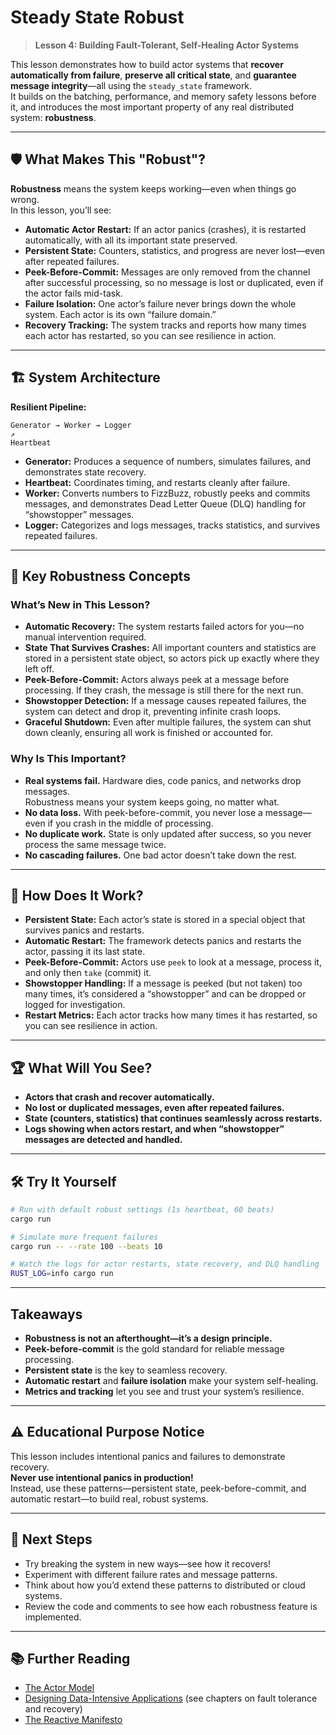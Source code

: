 # Steady State Robust

> **Lesson 4: Building Fault-Tolerant, Self-Healing Actor Systems**

This lesson demonstrates how to build actor systems that **recover automatically from failure**, **preserve all critical state**, and **guarantee message integrity**—all using the `steady_state` framework.  
It builds on the batching, performance, and memory safety lessons before it, and introduces the most important property of any real distributed system: **robustness**.

---

## 🛡️ What Makes This "Robust"?

**Robustness** means the system keeps working—even when things go wrong.  
In this lesson, you’ll see:

- **Automatic Actor Restart:** If an actor panics (crashes), it is restarted automatically, with all its important state preserved.
- **Persistent State:** Counters, statistics, and progress are never lost—even after repeated failures.
- **Peek-Before-Commit:** Messages are only removed from the channel after successful processing, so no message is lost or duplicated, even if the actor fails mid-task.
- **Failure Isolation:** One actor’s failure never brings down the whole system. Each actor is its own “failure domain.”
- **Recovery Tracking:** The system tracks and reports how many times each actor has restarted, so you can see resilience in action.

---

## 🏗️ System Architecture

**Resilient Pipeline:**

```
Generator → Worker → Logger
↗
Heartbeat
```

- **Generator:** Produces a sequence of numbers, simulates failures, and demonstrates state recovery.
- **Heartbeat:** Coordinates timing, and restarts cleanly after failure.
- **Worker:** Converts numbers to FizzBuzz, robustly peeks and commits messages, and demonstrates Dead Letter Queue (DLQ) handling for “showstopper” messages.
- **Logger:** Categorizes and logs messages, tracks statistics, and survives repeated failures.

---

## 🧠 Key Robustness Concepts

### What’s New in This Lesson?

- **Automatic Recovery:** The system restarts failed actors for you—no manual intervention required.
- **State That Survives Crashes:** All important counters and statistics are stored in a persistent state object, so actors pick up exactly where they left off.
- **Peek-Before-Commit:** Actors always peek at a message before processing. If they crash, the message is still there for the next run.
- **Showstopper Detection:** If a message causes repeated failures, the system can detect and drop it, preventing infinite crash loops.
- **Graceful Shutdown:** Even after multiple failures, the system can shut down cleanly, ensuring all work is finished or accounted for.

### Why Is This Important?

- **Real systems fail.** Hardware dies, code panics, and networks drop messages.  
  Robustness means your system keeps going, no matter what.
- **No data loss.** With peek-before-commit, you never lose a message—even if you crash in the middle of processing.
- **No duplicate work.** State is only updated after success, so you never process the same message twice.
- **No cascading failures.** One bad actor doesn’t take down the rest.

---

## 🧪 How Does It Work?

- **Persistent State:** Each actor’s state is stored in a special object that survives panics and restarts.
- **Automatic Restart:** The framework detects panics and restarts the actor, passing it its last state.
- **Peek-Before-Commit:** Actors use `peek` to look at a message, process it, and only then `take` (commit) it.
- **Showstopper Handling:** If a message is peeked (but not taken) too many times, it’s considered a “showstopper” and can be dropped or logged for investigation.
- **Restart Metrics:** Each actor tracks how many times it has restarted, so you can see resilience in action.

---

## 🏆 What Will You See?

- **Actors that crash and recover automatically.**
- **No lost or duplicated messages, even after repeated failures.**
- **State (counters, statistics) that continues seamlessly across restarts.**
- **Logs showing when actors restart, and when “showstopper” messages are detected and handled.**

---

## 🛠️ Try It Yourself

```bash
# Run with default robust settings (1s heartbeat, 60 beats)
cargo run

# Simulate more frequent failures
cargo run -- --rate 100 --beats 10

# Watch the logs for actor restarts, state recovery, and DLQ handling
RUST_LOG=info cargo run
```

---

## Takeaways

- **Robustness is not an afterthought—it’s a design principle.**
- **Peek-before-commit** is the gold standard for reliable message processing.
- **Persistent state** is the key to seamless recovery.
- **Automatic restart** and **failure isolation** make your system self-healing.
- **Metrics and tracking** let you see and trust your system’s resilience.

---

## ⚠️ Educational Purpose Notice

This lesson includes intentional panics and failures to demonstrate recovery.  
**Never use intentional panics in production!**  
Instead, use these patterns—persistent state, peek-before-commit, and automatic restart—to build real, robust systems.

---

## 🚦 Next Steps

- Try breaking the system in new ways—see how it recovers!
- Experiment with different failure rates and message patterns.
- Think about how you’d extend these patterns to distributed or cloud systems.
- Review the code and comments to see how each robustness feature is implemented.

---

## 📚 Further Reading

- [The Actor Model](https://en.wikipedia.org/wiki/Actor_model)
- [Designing Data-Intensive Applications](https://dataintensive.net/) (see chapters on fault tolerance and recovery)
- [The Reactive Manifesto](https://www.reactivemanifesto.org/)

